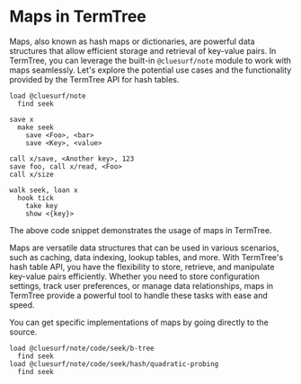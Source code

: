 # Maps in TermTree

Maps, also known as hash maps or dictionaries, are powerful data
structures that allow efficient storage and retrieval of key-value
pairs. In TermTree, you can leverage the built-in `@cluesurf/note`
module to work with maps seamlessly. Let's explore the potential use
cases and the functionality provided by the TermTree API for hash
tables.

```link
load @cluesurf/note
  find seek

save x
  make seek
    save <Foo>, <bar>
    save <Key>, <value>

call x/save, <Another key>, 123
save foo, call x/read, <Foo>
call x/size

walk seek, loan x
  hook tick
    take key
    show <{key}>
```

The above code snippet demonstrates the usage of maps in TermTree.

Maps are versatile data structures that can be used in various
scenarios, such as caching, data indexing, lookup tables, and more. With
TermTree's hash table API, you have the flexibility to store, retrieve,
and manipulate key-value pairs efficiently. Whether you need to store
configuration settings, track user preferences, or manage data
relationships, maps in TermTree provide a powerful tool to handle these
tasks with ease and speed.

You can get specific implementations of maps by going directly to the
source.

```
load @cluesurf/note/code/seek/b-tree
  find seek
load @cluesurf/note/code/seek/hash/quadratic-probing
  find seek
```
